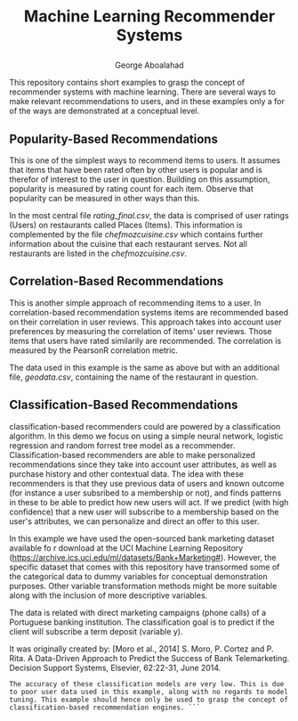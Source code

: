 # <p align="center"> Machine Learning Recommender Systems </p>
<p align="center"> George Aboalahad </p>

This repository contains short examples to grasp the concept of recommender systems with machine learning. There are several ways to make relevant recommendations to users, and in these examples only a for of the ways are demonstrated at a conceptual level.

## Popularity-Based Recommendations
This is one of the simplest ways to recommend items to users. It assumes that items that have been rated often by other users is popular and is therefor of interest to the user in question. Building on this assumption, popularity is measured by rating count for each item. Observe that popularity can be measured in other ways than this.

In the most central file *rating_final.csv*, the data is comprised of user ratings (Users) on restaurants called Places (Items). This information is complemented by the file *chefmozcuisine.csv* which contains further information about the cuisine that each restaurant serves. Not all restaurants are listed in the *chefmozcuisine.csv*.

## Correlation-Based Recommendations
This is another simple approach of recommending items to a user. In correlation-based recommendation systems items are recommended based on their correlation in user reviews. This approach takes into account user preferences by measuring the correlation of items' user reviews. Those items that users have rated similarily are recommended. The correlation is measured by the PearsonR correlation metric.

The data used in this example is the same as above but with an additional file, *geodata.csv*, containing the name of the restaurant in question.

## Classification-Based Recommendations
classification-based recommenders could are powered by a classification algorithm. In this demo we focus on using a simple neural network, logistic regression and random forrest tree model as a recommender. Classification-based recommenders are able to make personalized recommendations since they take into account user attributes, as well as purchase history and other contextual data. The idea with these recommenders is that they use previous data of users and known outcome (for instance a user subsribed to a membership or not), and finds patterns in these to be able to predict how new users will act. If we predict (with high confidence) that a new user will subscribe to a membership based on the user's attributes, we can personalize and direct an offer to this user.

In this example we have used the open-sourced bank marketing dataset available fo r download at the UCI Machine Learning Repository (https://archive.ics.uci.edu/ml/datasets/Bank+Marketing#). However, the specific dataset that comes with this repository have transormed some of the categorical data to dummy variables for conceptual demonstration purposes. Other variable transformation methods might be more suitable along with the inclusion of more descriptive variables.

The data is related with direct marketing campaigns (phone calls) of a Portuguese banking institution. The classification goal is to predict if the client will subscribe a term deposit (variable y).

It was originally created by: [Moro et al., 2014] S. Moro, P. Cortez and P. Rita. A Data-Driven Approach to Predict the Success of Bank Telemarketing. Decision Support Systems, Elsevier, 62:22-31, June 2014.

```
The accuracy of these classification models are very low. This is due to poor user data used in this example, along with no regards to model tuning. This example should hence only be used to grasp the concept of classification-based recommendation engines. ```
